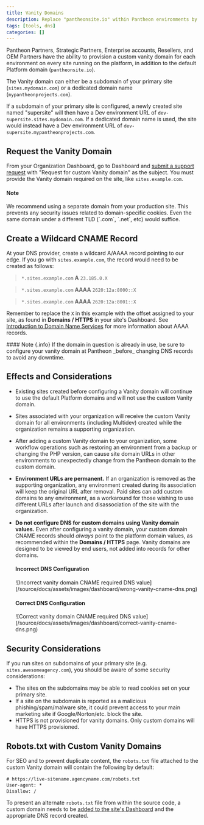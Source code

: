 ```yaml
---
title: Vanity Domains
description: Replace "pantheonsite.io" within Pantheon environments by adding a custom vanity domain.
tags: [tools, dns]
categories: []
---
```

Pantheon Partners, Strategic Partners, Enterprise accounts, Resellers, and OEM Partners have the ability to provision a custom vanity domain for each environment on every site running on the platform, in addition to the default Platform domain (`pantheonsite.io`).

The Vanity domain can either be a subdomain of your primary site (`sites.mydomain.com`) or a dedicated domain name (`mypantheonprojects.com`).

If a subdomain of your primary site is configured, a newly created site named "supersite" will then have a Dev environment URL of `dev-supersite.sites.mydomain.com`. If a dedicated domain name is used, the site would instead have a Dev environment URL of `dev-supersite.mypantheonprojects.com`.


## Request the Vanity Domain

From your Organization Dashboard, go to Dashboard and [submit a support request](/docs/support) with "Request for custom Vanity domain" as the subject. You must provide the Vanity domain required on the site, like `sites.example.com`.


<div class="alert alert-info">
<h4 class="info">Note</h4>
<p markdown="1">We recommend using a separate domain from your production site. This prevents any security issues related to domain-specific cookies. Even the same domain under a different TLD (`.com`, `.net`, etc) would suffice.
</p>
</div>

## Create a Wildcard CNAME Record
At your DNS provider, create a wildcard A/AAAA record pointing to our edge. If you go with `sites.example.com`, the record would need to be created as follows:

> `*.sites.example.com` **A** `23.185.0.X`

> `*.sites.example.com` **AAAA** `2620:12a:8000::X`

> `*.sites.example.com` **AAAA** `2620:12a:8001::X`

Remember to replace the `X` in this example with the offset assigned to your site, as found in **<span class="glyphicons glyphicons-global"></span> Domains / HTTPS** in your site's Dashboard. See <a href="/docs/dns/#what-are-aaaa-records-and-do-i-need-them" data-proofer-ignore>Introduction to Domain Name Services</a> for more information about AAAA records.

<div class="alert-info alert" markdown="1">
#### Note {.info}
If the domain in question is already in use, be sure to configure your vanity domain at Pantheon _before_ changing DNS records to avoid any downtime.
</div>

## Effects and Considerations

 - Existing sites created before configuring a Vanity domain will continue to use the default Platform domains and will not use the custom Vanity domain.

 - Sites associated with your organization will receive the custom Vanity domain for all environments (including Multidev) created while the organization remains a supporting organization.

 - After adding a custom Vanity domain to your organization, some workflow operations such as restoring an environment from a backup or changing the PHP version, can cause site domain URLs in other environments to unexpectedly change from the Pantheon domain to the custom domain.

 - **Environment URLs are permanent.** If an organization is removed as the supporting organization, any environment created during its association will keep the original URL after removal. Paid sites can add custom domains to any environment, as a workaround for those wishing to use different URLs after launch and disassociation of the site with the organization.

 - **Do not configure DNS for custom domains using Vanity domain values.** Even after configuring a vanity domain, your custom domain CNAME records should *always* point to the platform domain values, as recommended within the **<span class="glyphicons glyphicons-global"></span> Domains / HTTPS** page. Vanity domains are designed to be viewed by end users, not added into records for other domains.

    <div class="alert alert-danger">
      <h4 class="info"><span class="alert-icon glyphicon glyphicon-remove"></span>  Incorrect DNS Configuration</h4>
      <p markdown="1">![Incorrect vanity domain CNAME required DNS value](/source/docs/assets/images/dashboard/wrong-vanity-cname-dns.png)</p>
    </div>

    <div class="alert alert-success">
      <h4 class="info"><span class="alert-icon glyphicon glyphicon-check"></span> Correct DNS Configuration</h4>
      <p markdown="1">![Correct vanity domain CNAME required DNS value](/source/docs/assets/images/dashboard/correct-vanity-cname-dns.png)</p>
    </div>


## Security Considerations

If you run sites on subdomains of your primary site (e.g. `sites.awesomeagency.com`), you should be aware of some security considerations:

* The sites on the subdomains may be able to read cookies set on your primary site.
* If a site on the subdomain is reported as a malicious phishing/spam/malware site, it could prevent access to your main marketing site if Google/Norton/etc. block the site.
* HTTPS is not provisioned for vanity domains. Only custom domains will have HTTPS provisioned.


## Robots.txt with Custom Vanity Domains

For SEO and to prevent duplicate content, the `robots.txt` file attached to the custom Vanity domain will contain the following by default:

```
# https://live-sitename.agencyname.com/robots.txt
User-agent: *
Disallow: /
```
To present an alternate `robots.txt` file from within the source code, a custom domain needs to be <a href="/docs/guides/launch/domains/" data-proofer-ignore>added to the site's Dashboard</a> and the appropriate DNS record created.
